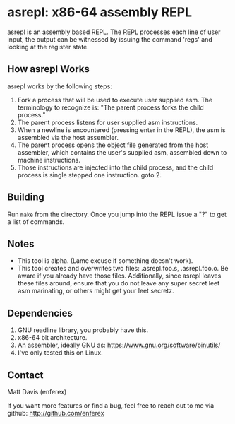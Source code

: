 asrepl: x86-64 assembly REPL
===============================
asrepl is an assembly based REPL.  The REPL processes each line of user input,
the output can be witnessed by issuing the command 'regs' and looking
at the register state.

How asrepl Works
----------------
asrepl works by the following steps:

1. Fork a process that will be used to execute user supplied asm.  The
   terminology to recognize is: "The parent process forks the child process."
2. The parent process listens for user supplied asm instructions.
3. When a newline is encountered (pressing enter in the REPL), the asm is
   assembled via the host assembler.
4. The parent process opens the object file generated from the host
   assembler, which contains the user's supplied asm, assembled down to machine
   instructions.
5. Those instructions are injected into the child process, and the child
   process is single stepped one instruction.
   goto 2.

Building
--------
Run `make` from the directory.  Once you jump into the REPL issue a "?" to
get a list of commands.

Notes
-----
* This tool is alpha. (Lame excuse if something doesn't work).
* This tool creates and overwrites two files: .asrepl.foo.s, .asrepl.foo.o.  Be
  aware if you already have those files.  Additionally, since asrepl leaves
  these files around, ensure that you do not leave any super secret leet asm
  marinating, or others might get your leet secretz.

Dependencies
------------
1. GNU readline library, you probably have this.
2. x86-64 bit architecture.
3. An assembler, ideally GNU as: https://www.gnu.org/software/binutils/
3. I've only tested this on Linux.

Contact
-------
Matt Davis (enferex)

If you want more features or find a bug, feel free to reach out to me
via github: http://github.com/enferex
